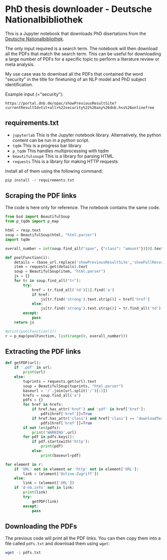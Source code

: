 # PhD thesis downloader - Deutsche Nationalbibliothek

This is a Jupyter notebook that downloads PhD disertations from the [Deutsche Nationalbibliothek](https://www.dnb.de/DE/Home/home_node.html). 

The only input required is a search term. The notebook will then download all the PDFs that match the search term. This can be useful for downloading a large number of PDFs for a specific topic to perform a literature review or meta analysis.

My use case was to download all the PDFs that contained the word "security" in the title for finetuning of an NLP model and PhD subject identification.

Example input (="security"):
```
https://portal.dnb.de/opac/showPreviousResultSite?currentResultId=tit+all+%22security%22%26any%26dnb.hss%26onlinefree
````

## requirements.txt

- `jupyterlab` This is the Jupyter notebook library. Alternatively, the python content can be run in a python script.
- `tqdm` This is a progress bar library
- `p_tqdm` This handles multiprocessing with tqdm
- `beautifulsoup4` This is a library for parsing HTML
- `requests` This is a library for making HTTP requests

Install all of them using the following command:
```bash
pip install -r requirements.txt
```

## Scraping the PDF links

The code is here only for reference. The notebook contains the same code.


```python
from bs4 import BeautifulSoup
from p_tqdm import p_map

html = resp.text
soup = BeautifulSoup(html, "html.parser")
import tqdm

overall_number = int(soup.find_all("span", {"class": "amount"})[0].text.split(' ')[-1])

def poolFunction(i):
    details = (base_url.replace('showPreviousResultSite','showFullRecord')+'&currentPosition='+str(i))
    item = requests.get(details).text
    soup = BeautifulSoup(item, "html.parser")
    js = {}
    for tr in soup.find_all("tr"):
        try:
            href = tr.find_all('td')[1].find('a')
            if href:
                js[tr.find('strong').text.strip()] = href['href']
            else:
                js[tr.find('strong').text.strip()] = tr.find_all('td')[1].text.strip()
        except:
            pass
    return js

#print(poolFunction(1))
r = p_map(poolFunction, list(range(0, overall_number)))
````

## Extracting the PDF links
```python
def getPDF(url):
    if '.pdf' in url:
        print(url)
    else:
        tuprints = requests.get(url).text
        soup = BeautifulSoup(tuprints, "html.parser")
        baseurl = '/'.join(url.split('/')[:3])
        hrefs = soup.find_all('a')
        pdfs = {}
        for href in hrefs:
            if href.has_attr('href') and 'pdf' in href['href']:
                pdfs[href['href']]=True
            if href.has_attr('class') and href['class'] == 'downloadTextLink':
                pdfs[href['href']]=True
        if not len(pdfs):
            print('WARNING',url)
        for pdf in pdfs.keys():
            if pdf.startswith('http'):
                print(pdf)
            else:
                print(baseurl+pdf)

for element in r:
    if 'URL' not in element or 'http' not in element['URL']:
        link = (element['Online-Zugriff'])
    else:
        link = (element['URL'])
    if 'd-nb.info' not in link:
        print(link)
        try:
            getPDF(link)
        except:
            pass
````

## Downloading the PDFs
The previous code will print all the PDF links. You can then copy them into a file called `pdfs.txt` and download them using `wget`:
```bash
wget -i pdfs.txt
```